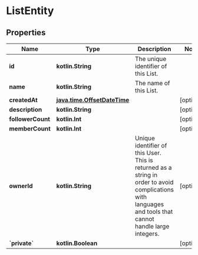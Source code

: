 
# ListEntity

## Properties
Name | Type | Description | Notes
------------ | ------------- | ------------- | -------------
**id** | **kotlin.String** | The unique identifier of this List. | 
**name** | **kotlin.String** | The name of this List. | 
**createdAt** | [**java.time.OffsetDateTime**](java.time.OffsetDateTime.md) |  |  [optional]
**description** | **kotlin.String** |  |  [optional]
**followerCount** | **kotlin.Int** |  |  [optional]
**memberCount** | **kotlin.Int** |  |  [optional]
**ownerId** | **kotlin.String** | Unique identifier of this User. This is returned as a string in order to avoid complications with languages and tools that cannot handle large integers. |  [optional]
**&#x60;private&#x60;** | **kotlin.Boolean** |  |  [optional]



